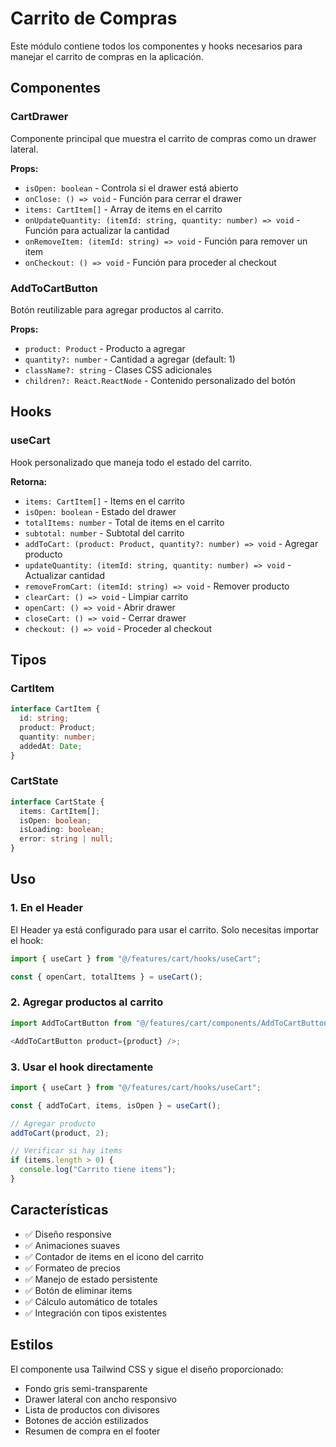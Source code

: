 # Carrito de Compras

Este módulo contiene todos los componentes y hooks necesarios para manejar el carrito de compras en la aplicación.

## Componentes

### CartDrawer

Componente principal que muestra el carrito de compras como un drawer lateral.

**Props:**

- `isOpen: boolean` - Controla si el drawer está abierto
- `onClose: () => void` - Función para cerrar el drawer
- `items: CartItem[]` - Array de items en el carrito
- `onUpdateQuantity: (itemId: string, quantity: number) => void` - Función para actualizar la cantidad
- `onRemoveItem: (itemId: string) => void` - Función para remover un item
- `onCheckout: () => void` - Función para proceder al checkout

### AddToCartButton

Botón reutilizable para agregar productos al carrito.

**Props:**

- `product: Product` - Producto a agregar
- `quantity?: number` - Cantidad a agregar (default: 1)
- `className?: string` - Clases CSS adicionales
- `children?: React.ReactNode` - Contenido personalizado del botón

## Hooks

### useCart

Hook personalizado que maneja todo el estado del carrito.

**Retorna:**

- `items: CartItem[]` - Items en el carrito
- `isOpen: boolean` - Estado del drawer
- `totalItems: number` - Total de items en el carrito
- `subtotal: number` - Subtotal del carrito
- `addToCart: (product: Product, quantity?: number) => void` - Agregar producto
- `updateQuantity: (itemId: string, quantity: number) => void` - Actualizar cantidad
- `removeFromCart: (itemId: string) => void` - Remover producto
- `clearCart: () => void` - Limpiar carrito
- `openCart: () => void` - Abrir drawer
- `closeCart: () => void` - Cerrar drawer
- `checkout: () => void` - Proceder al checkout

## Tipos

### CartItem

```typescript
interface CartItem {
  id: string;
  product: Product;
  quantity: number;
  addedAt: Date;
}
```

### CartState

```typescript
interface CartState {
  items: CartItem[];
  isOpen: boolean;
  isLoading: boolean;
  error: string | null;
}
```

## Uso

### 1. En el Header

El Header ya está configurado para usar el carrito. Solo necesitas importar el hook:

```typescript
import { useCart } from "@/features/cart/hooks/useCart";

const { openCart, totalItems } = useCart();
```

### 2. Agregar productos al carrito

```typescript
import AddToCartButton from "@/features/cart/components/AddToCartButton";

<AddToCartButton product={product} />;
```

### 3. Usar el hook directamente

```typescript
import { useCart } from "@/features/cart/hooks/useCart";

const { addToCart, items, isOpen } = useCart();

// Agregar producto
addToCart(product, 2);

// Verificar si hay items
if (items.length > 0) {
  console.log("Carrito tiene items");
}
```

## Características

- ✅ Diseño responsive
- ✅ Animaciones suaves
- ✅ Contador de items en el icono del carrito
- ✅ Formateo de precios
- ✅ Manejo de estado persistente
- ✅ Botón de eliminar items
- ✅ Cálculo automático de totales
- ✅ Integración con tipos existentes

## Estilos

El componente usa Tailwind CSS y sigue el diseño proporcionado:

- Fondo gris semi-transparente
- Drawer lateral con ancho responsivo
- Lista de productos con divisores
- Botones de acción estilizados
- Resumen de compra en el footer
